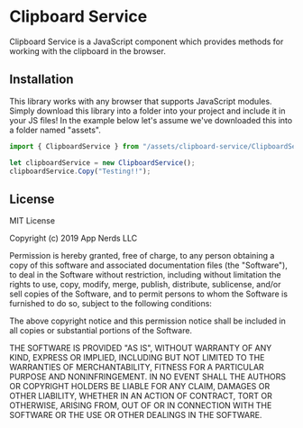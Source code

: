 # Clipboard Service

Clipboard Service is a JavaScript component which provides methods for working
with the clipboard in the browser.

## Installation

This library works with any browser that supports JavaScript modules. Simply download this library into a folder into your project and include it in your JS files! In the example below let's assume we've downloaded this into a folder named "assets".

```js
import { ClipboardService } from "/assets/clipboard-service/ClipboardService.js";

let clipboardService = new ClipboardService();
clipboardService.Copy("Testing!!");
```

## License

MIT License

Copyright (c) 2019 App Nerds LLC

Permission is hereby granted, free of charge, to any person obtaining a copy
of this software and associated documentation files (the "Software"), to deal
in the Software without restriction, including without limitation the rights
to use, copy, modify, merge, publish, distribute, sublicense, and/or sell
copies of the Software, and to permit persons to whom the Software is
furnished to do so, subject to the following conditions:

The above copyright notice and this permission notice shall be included in all
copies or substantial portions of the Software.

THE SOFTWARE IS PROVIDED "AS IS", WITHOUT WARRANTY OF ANY KIND, EXPRESS OR
IMPLIED, INCLUDING BUT NOT LIMITED TO THE WARRANTIES OF MERCHANTABILITY,
FITNESS FOR A PARTICULAR PURPOSE AND NONINFRINGEMENT. IN NO EVENT SHALL THE
AUTHORS OR COPYRIGHT HOLDERS BE LIABLE FOR ANY CLAIM, DAMAGES OR OTHER
LIABILITY, WHETHER IN AN ACTION OF CONTRACT, TORT OR OTHERWISE, ARISING FROM,
OUT OF OR IN CONNECTION WITH THE SOFTWARE OR THE USE OR OTHER DEALINGS IN THE
SOFTWARE.
